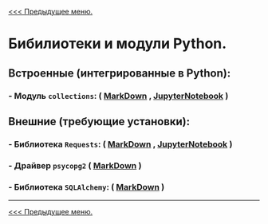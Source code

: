 [<<< Предыдущее меню.](..%2FPython_study_materials.md)
# Бибилиотеки и модули Python.

## Встроенные (интегрированные в Python):

### - Модуль `collections`: ( [MarkDown](/study_materials/Python/Moduls_and_libraries/materials/collections.md) , [JupyterNotebook](/study_materials/Python/Moduls_and_libraries/materials/collections.ipynb) )


## Внешние (требующие установки):

### - Библиотека `Requests`: ( [MarkDown](/study_materials/Python/Moduls_and_libraries/materials/Requests.md) , [JupyterNotebook](/study_materials/Python/Moduls_and_libraries/materials/Requests.ipynb) )

### - Драйвер `psycopg2` ( [MarkDown](/study_materials/DataBase/PostgreSQL/Netology/materials/_PostgreSQL_and_Python.md) )

### - Библиотека `SQLAlchemy`: ( [MarkDown](/study_materials/DataBase/PostgreSQL/Netology/materials/ORM_SQLAlchemy%20.md) )
***
[<<< Предыдущее меню.](..%2FPython_study_materials.md)
